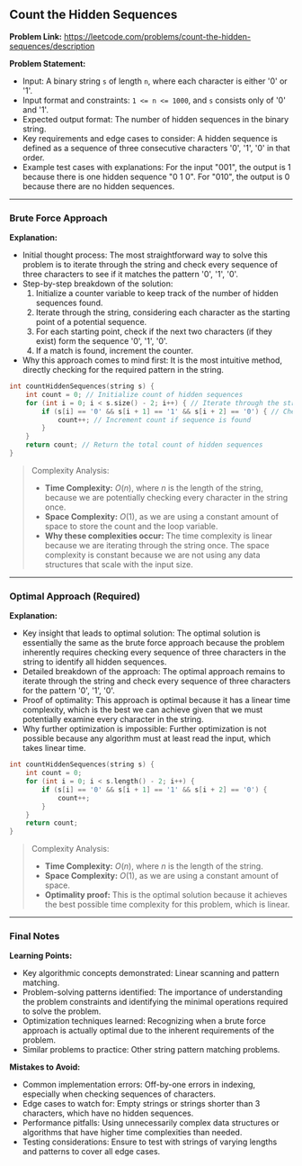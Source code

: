 ## Count the Hidden Sequences

**Problem Link:** https://leetcode.com/problems/count-the-hidden-sequences/description

**Problem Statement:**
- Input: A binary string `s` of length `n`, where each character is either '0' or '1'.
- Input format and constraints: `1 <= n <= 1000`, and `s` consists only of '0' and '1'.
- Expected output format: The number of hidden sequences in the binary string.
- Key requirements and edge cases to consider: A hidden sequence is defined as a sequence of three consecutive characters '0', '1', '0' in that order.
- Example test cases with explanations: For the input "001", the output is 1 because there is one hidden sequence "0 1 0". For "010", the output is 0 because there are no hidden sequences.

---

### Brute Force Approach

**Explanation:**
- Initial thought process: The most straightforward way to solve this problem is to iterate through the string and check every sequence of three characters to see if it matches the pattern '0', '1', '0'.
- Step-by-step breakdown of the solution:
  1. Initialize a counter variable to keep track of the number of hidden sequences found.
  2. Iterate through the string, considering each character as the starting point of a potential sequence.
  3. For each starting point, check if the next two characters (if they exist) form the sequence '0', '1', '0'.
  4. If a match is found, increment the counter.
- Why this approach comes to mind first: It is the most intuitive method, directly checking for the required pattern in the string.

```cpp
int countHiddenSequences(string s) {
    int count = 0; // Initialize count of hidden sequences
    for (int i = 0; i < s.size() - 2; i++) { // Iterate through the string
        if (s[i] == '0' && s[i + 1] == '1' && s[i + 2] == '0') { // Check for the sequence '0', '1', '0'
            count++; // Increment count if sequence is found
        }
    }
    return count; // Return the total count of hidden sequences
}
```

> Complexity Analysis:
> - **Time Complexity:** $O(n)$, where $n$ is the length of the string, because we are potentially checking every character in the string once.
> - **Space Complexity:** $O(1)$, as we are using a constant amount of space to store the count and the loop variable.
> - **Why these complexities occur:** The time complexity is linear because we are iterating through the string once. The space complexity is constant because we are not using any data structures that scale with the input size.

---

### Optimal Approach (Required)

**Explanation:**
- Key insight that leads to optimal solution: The optimal solution is essentially the same as the brute force approach because the problem inherently requires checking every sequence of three characters in the string to identify all hidden sequences.
- Detailed breakdown of the approach: The optimal approach remains to iterate through the string and check every sequence of three characters for the pattern '0', '1', '0'.
- Proof of optimality: This approach is optimal because it has a linear time complexity, which is the best we can achieve given that we must potentially examine every character in the string.
- Why further optimization is impossible: Further optimization is not possible because any algorithm must at least read the input, which takes linear time.

```cpp
int countHiddenSequences(string s) {
    int count = 0;
    for (int i = 0; i < s.length() - 2; i++) {
        if (s[i] == '0' && s[i + 1] == '1' && s[i + 2] == '0') {
            count++;
        }
    }
    return count;
}
```

> Complexity Analysis:
> - **Time Complexity:** $O(n)$, where $n$ is the length of the string.
> - **Space Complexity:** $O(1)$, as we are using a constant amount of space.
> - **Optimality proof:** This is the optimal solution because it achieves the best possible time complexity for this problem, which is linear.

---

### Final Notes

**Learning Points:**
- Key algorithmic concepts demonstrated: Linear scanning and pattern matching.
- Problem-solving patterns identified: The importance of understanding the problem constraints and identifying the minimal operations required to solve the problem.
- Optimization techniques learned: Recognizing when a brute force approach is actually optimal due to the inherent requirements of the problem.
- Similar problems to practice: Other string pattern matching problems.

**Mistakes to Avoid:**
- Common implementation errors: Off-by-one errors in indexing, especially when checking sequences of characters.
- Edge cases to watch for: Empty strings or strings shorter than 3 characters, which have no hidden sequences.
- Performance pitfalls: Using unnecessarily complex data structures or algorithms that have higher time complexities than needed.
- Testing considerations: Ensure to test with strings of varying lengths and patterns to cover all edge cases.